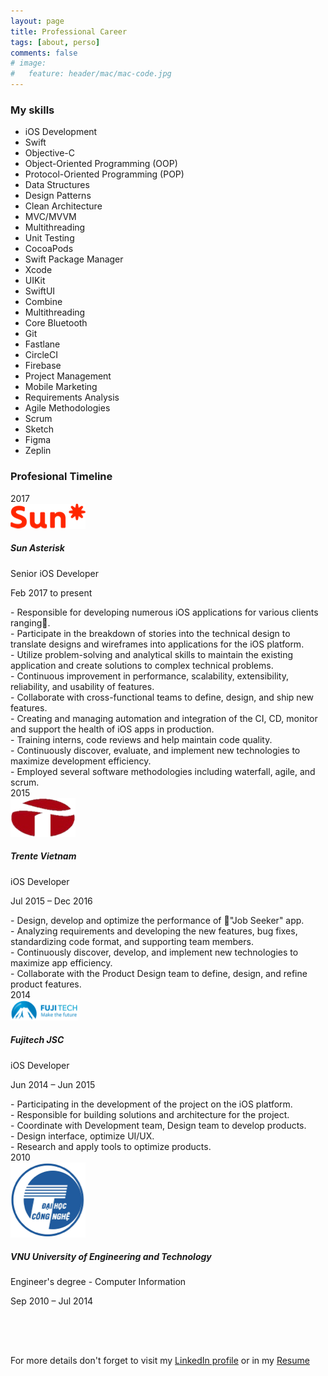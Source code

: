 ```yaml
---
layout: page
title: Professional Career
tags: [about, perso]
comments: false
# image:
#   feature: header/mac/mac-code.jpg
---
```

<div class="skills">
	<div class="section-title"><h3>My skills</h3></div>
	<div class="skill-tags">
		<ul>
			<li>iOS Development</li>
			<li>Swift</li>
			<li>Objective-C</li>
            <li>Object-Oriented Programming (OOP)</li>
            <li>Protocol-Oriented Programming (POP)</li>
            <li>Data Structures</li>
            <li>Design Patterns</li>       
            <li>Clean Architecture</li>         
            <li>MVC/MVVM</li>
            <li>Multithreading</li>
            <li>Unit Testing</li>     
			<li>CocoaPods</li>
			<li>Swift Package Manager</li>
            <li>Xcode</li>                     
            <li>UIKit</li>
            <li>SwiftUI</li>
            <li>Combine</li>
            <li>Multithreading</li>
            <li>Core Bluetooth</li>
            <li>Git</li>
            <li>Fastlane</li>
            <li>CircleCI</li>
            <li>Firebase</li>    
            <li>Project Management</li>  
            <li>Mobile Marketing</li>     
            <li>Requirements Analysis</li>  
			<li>Agile Methodologies</li>
			<li>Scrum</li>
            <li>Sketch</li>
            <li>Figma</li>
            <li>Zeplin</li>
		</ul>
	</div>
</div>

<div class="timeline">
	<div class="section-title"><h3>Profesional Timeline</h3></div>
     <div class="year">
        <time datetime="2017">2017</time>
        <div class="experience">
            <span class="circle"></span>
            <div class="experience-img">
            <img src="/images/career/sun.png" alt="devoteam rvr parad"></div>
            <div class="experience-info card clear-after">
                <h5>Sun Asterisk</h5>
                <div class="role">Senior iOS Developer</div>
                <p>Feb 2017 to present</p>
                <div class="experience-details">
                    <div>
                            - Responsible for developing numerous iOS applications for various clients ranging.
                        <br>- Participate in the breakdown of stories into the technical design to translate designs and wireframes into applications for the iOS platform.
                        <br>- Utilize problem-solving and analytical skills to maintain the existing application and create solutions to complex technical problems.
                        <br>- Continuous improvement in performance, scalability, extensibility, reliability, and usability of features.
                        <br>- Collaborate with cross-functional teams to define, design, and ship new features.
                        <br>- Creating and managing automation and integration of the CI, CD, monitor and support the health of iOS apps in production.
                        <br>- Training interns, code reviews and help maintain code quality.
                        <br>- Continuously discover, evaluate, and implement new technologies to maximize development efficiency.
                        <br>- Employed several software methodologies including waterfall, agile, and scrum.
                    </div>
                </div>
            </div>
        </div>                            
    </div>   
	<div class="year">
		<time datetime="2015">2015</time>
		<div class="experience">
			<span class="circle"></span>
			<div class="experience-img">
			<img src="/images/career/trente.png" alt="amundi"></div>
			<div class="experience-info card clear-after">
				<h5>Trente Vietnam</h5>
				<div class="role">iOS Developer</div>
				<p>Jul 2015 – Dec 2016</p>
				<div class="experience-details">
                    <div>
                            - Design, develop and optimize the performance of "Job Seeker" app.
                        <br>- Analyzing requirements and developing the new features, bug fixes, standardizing code format, and supporting team members.
                        <br>- Continuously discover, develop, and implement new technologies to maximize app efficiency.
                        <br>- Collaborate with the Product Design team to define, design, and refine product features.
                    </div>      
				</div>
			</div>
		</div>								
	</div>
	<div class="year">
		<time datetime="2014">2014</time>
		<div class="experience">
			<span class="circle"></span>
			<div class="experience-img">
			<img src="/images/career/fujitech.png" alt="devoteam rvr parad"></div>
			<div class="experience-info card clear-after">
				<h5>Fujitech JSC</h5>
				<div class="role">iOS Developer</div>
				<p>Jun 2014 – Jun 2015</p>
				<div class="experience-details">
                    <div>
                            - Participating in the development of the project on the iOS platform.
                        <br>- Responsible for building solutions and architecture for the project.
                        <br>- Coordinate with Development team, Design team to develop products.
                        <br>- Design interface, optimize UI/UX.
                        <br>- Research and apply tools to optimize products.
                    </div>   
				</div>
			</div>
		</div>							
	</div>
	<div class="year">
		<time datetime="2010">2010</time>
		<div class="experience">
			<span class="circle"></span>
			<div class="experience-img"><img src="/images/career/uet.png" alt="ENSA"></div>
			<div class="experience-info card clear-after">
				<h5>VNU University of Engineering and Technology</h5>
				<div class="role">Engineer's degree - Computer Information</div>
                <p>Sep 2010 – Jul 2014</p>
			</div>
		</div>								
	</div>										
</div>

<div style="clear: both; padding-top: 50px"></div>

For more details don't forget to visit my <a href="https://www.linkedin.com/in/anh-nguyen-203230b1" class="btn btn-info" target="_blank">LinkedIn profile</a> or in my <a href="https://anhnc.me/documents/Resume-Anh-Nguyen-iOS-Developer.pdf" class="btn btn-info" target="_blank">Resume</a>


